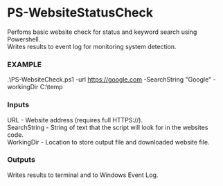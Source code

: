 # PS-WebsiteStatusCheck
Perfoms basic website check for status and keyword search using Powershell.  
Writes results to event log for monitoring system detection. 

### EXAMPLE
.\PS-WebsiteCheck.ps1 -url https://google.com -SearchString "Google" -workingDir C:\temp

### Inputs
URL - Website address (requires full HTTPS://).  
SearchString - String of text that the script will look for in the websites code.  
WorkingDir - Location to store output file and downloaded website file.   
   
### Outputs
Writes results to terminal and to Windows Event Log.   
   
